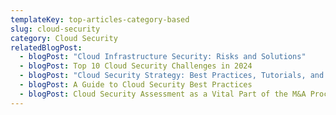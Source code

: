```yaml
---
templateKey: top-articles-category-based
slug: cloud-security
category: Cloud Security
relatedBlogPost:
  - blogPost: "Cloud Infrastructure Security: Risks and Solutions"
  - blogPost: Top 10 Cloud Security Challenges in 2024
  - blogPost: "Cloud Security Strategy: Best Practices, Tutorials, and More"
  - blogPost: A Guide to Cloud Security Best Practices
  - blogPost: Cloud Security Assessment as a Vital Part of the M&A Process
---
```

